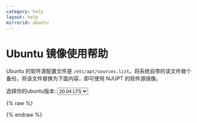 ```yaml
---
category: help
layout: help
mirrorid: ubuntu
---
```


Ubuntu 镜像使用帮助
===================

Ubuntu 的软件源配置文件是
`/etc/apt/sources.list`。将系统自带的该文件做个备份，将该文件替换为下面内容，即可使用 NJUPT 的软件源镜像。


<form class="form-inline">
<div class="form-group">
	<label>选择你的ubuntu版本: </label>
	<select class="form-control release-select" data-template="#apt-template" data-target="#apt-content">
         <option data-release="precise">12.04 LTS</option>
	  <option data-release="trusty">14.04 LTS</option>
	  <option data-release="xenial">16.04 LTS</option>
	  <option data-release="bionic">18.04 LTS</option>
	  <option data-release="focal" selected>20.04 LTS</option>
	  <option data-release="eoan">19.10</option>
	  <option data-release="groovy">20.10</option>
		<option data-release="hirsute">21.04</option>
		<option data-release="impish">21.10</option>
		<option data-release="jammy">22.04</option>
	</select>
</div>
</form>

{% raw %}
<script id="apt-template" type="x-tmpl-markup">
# 默认注释了源码镜像以提高 apt update 速度，如有需要可自行取消注释
deb https://mirrors.njupt.edu.cn/ubuntu/ {{release_name}} main restricted universe multiverse
# deb-src https://mirrors.njupt.edu.cn/ubuntu/ {{release_name}} main main restricted universe multiverse
deb https://mirrors.njupt.edu.cn/ubuntu/ {{release_name}}-updates main restricted universe multiverse
# deb-src https://mirrors.njupt.edu.cn/ubuntu/ {{release_name}}-updates main restricted universe multiverse
deb https://mirrors.njupt.edu.cn/ubuntu/ {{release_name}}-backports main restricted universe multiverse
# deb-src https://mirrors.njupt.edu.cn/ubuntu/ {{release_name}}-backports main restricted universe multiverse
deb https://mirrors.njupt.edu.cn/ubuntu/ {{release_name}}-security main restricted universe multiverse
# deb-src https://mirrors.njupt.edu.cn/ubuntu/ {{release_name}}-security main restricted universe multiverse

# 预发布软件源，不建议启用
# deb https://mirrors.njupt.edu.cn/ubuntu/ {{release_name}}-proposed main restricted universe multiverse
# deb-src https://mirrors.njupt.edu.cn/ubuntu/ {{release_name}}-proposed main restricted universe multiverse
</script>
{% endraw %}

<p></p>

<pre>
<code id="apt-content">
</code>
</pre>
